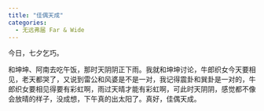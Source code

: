 ```yaml
---
title: "佳偶天成"
categories:
  - 无远弗届 Far & Wide
---
```


今日，七夕乞巧。

和坤坤、阿南去吃午饭，那时天阴阴正下雨。我就和坤坤讨论，牛郎织女今天要相见，老天都哭了，又说到雷公和风婆是不是一对，我记得震卦和巽卦是一对的，牛郎织女要相见得要有彩虹啊，雨过天晴才能有彩虹啊，可此时天阴阴，感觉都不像会放晴的样子，没成想，下午真的出太阳了。真好，佳偶天成。

